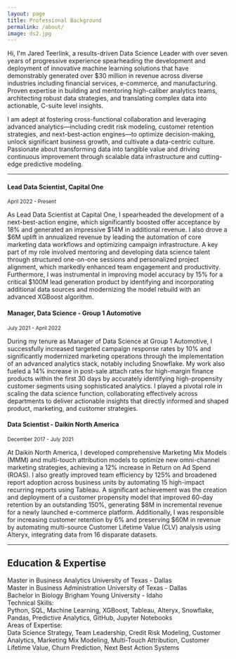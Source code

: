 ```yaml
---
layout: page
title: Professional Background
permalink: /about/
image: ds2.jpg
---
```


Hi, I'm Jared Teerlink, a results-driven Data Science Leader with over seven years of progressive experience spearheading the development and deployment of innovative machine learning solutions that have demonstrably generated over $30 million in revenue across diverse industries including financial services, e-commerce, and manufacturing. Proven expertise in building and mentoring high-caliber analytics teams, architecting robust data strategies, and translating complex data into actionable, C-suite level insights. 

I am adept at fostering cross-functional collaboration and leveraging advanced analytics—including credit risk modeling, customer retention strategies, and next-best-action engines—to optimize decision-making, unlock significant business growth, and cultivate a data-centric culture. Passionate about transforming data into tangible value and driving continuous improvement through scalable data infrastructure and cutting-edge predictive modeling.

***

#### Lead Data Scientist, Capital One
<small>April 2022 - Present</small>

As Lead Data Scientist at Capital One, I spearheaded the development of a next-best-action engine, which significantly boosted offer acceptance by 18% and generated an impressive $14M in additional revenue. I also drove a $6M uplift in annualized revenue by leading the automation of core marketing data workflows and optimizing campaign infrastructure. A key part of my role involved mentoring and developing data science talent through structured one-on-one sessions and personalized project alignment, which markedly enhanced team engagement and productivity. Furthermore, I was instrumental in improving model accuracy by 15% for a critical $100M lead generation product by identifying and incorporating additional data sources and modernizing the model rebuild with an advanced XGBoost algorithm.

#### Manager, Data Science - Group 1 Automotive
<small>July 2021 - April 2022</small>

During my tenure as Manager of Data Science at Group 1 Automotive, I successfully increased targeted campaign response rates by 10% and significantly modernized marketing operations through the implementation of an advanced analytics stack, notably including Snowflake. My work also fueled a 14% increase in post-sale attach rates for high-margin finance products within the first 30 days by accurately identifying high-propensity customer segments using sophisticated analytics. I played a pivotal role in scaling the data science function, collaborating effectively across departments to deliver actionable insights that directly informed and shaped product, marketing, and customer strategies.

#### Data Scientist - Daikin North America
<small>December 2017 - July 2021</small>

At Daikin North America, I developed comprehensive Marketing Mix Models (MMM) and multi-touch attribution models to optimize new omni-channel marketing strategies, achieving a 12% increase in Return on Ad Spend (ROAS). I also greatly improved team efficiency by 125% and broadened report adoption across business units by automating 15 high-impact recurring reports using Tableau. A significant achievement was the creation and deployment of a customer propensity model that improved 60-day retention by an outstanding 150%, generating $8M in incremental revenue for a newly launched e-commerce platform. Additionally, I was responsible for increasing customer retention by 6% and preserving $60M in revenue by automating multi-source Customer Lifetime Value (CLV) analysis using Alteryx, integrating data from 16 disparate datasets.

***

## Education & Expertise

<div class="education-section">
  <div class="education-item">
    <span class="degree">Master in Business Analytics</span>
    <span class="university">University of Texas - Dallas</span>
  </div>
  <div class="education-item">
    <span class="degree">Master in Business Administration</span>
    <span class="university">University of Texas - Dallas</span>
  </div>
  <div class="education-item">
    <span class="degree">Bachelor in Biology</span>
    <span class="university">Brigham Young University - Idaho</span>
  </div>
</div>

<div class="skills-section">
  <div class="skills-title">Technical Skills:</div>
  <div class="skills-list">Python, SQL, Machine Learning, XGBoost, Tableau, Alteryx, Snowflake, Pandas, Predictive Analytics, GitHub, Jupyter Notebooks</div>
</div>

<!-- **Technical Skills:** Python, SQL, Machine Learning, XGBoost, Tableau, Alteryx, Snowflake, Pandas, Predictive Analytics, GitHub, Jupyter Notebooks -->

<div class="skills-section">
  <div class="skills-title">Areas of Expertise:</div>
  <div class="skills-list">Data Science Strategy, Team Leadership, Credit Risk Modeling, Customer Analytics, Marketing Mix Modeling, Multi-Touch Attribution, Customer Lifetime Value, Churn Prediction, Next Best Action Systems</div>
</div>
